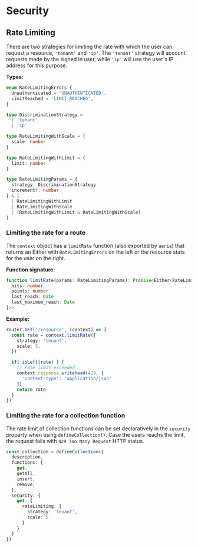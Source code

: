 # Security

## Rate Limiting

There are two strategies for limiting the rate with which the user can request a resource, `'tenant'` and `'ip'`. The `'tenant'` strategy will account requests made by the signed in user, while `'ip'` will use the user's IP address for this purpose.

**Types:**

```typescript
enum RateLimitingErrors {
  Unauthenticated = 'UNAUTHENTICATED',
  LimitReached = 'LIMIT_REACHED',
}

type DiscriminationStrategy =
  | 'tenant'
  | 'ip'

type RateLimitingWithScale = {
  scale: number
}

type RateLimitingWithLimit = {
  limit: number
}

type RateLimitingParams = {
  strategy: DiscriminationStrategy
  increment?: number
} & (
  | RateLimitingWithLimit
  | RateLimitingWithScale
  | (RateLimitingWithLimit & RateLimitingWithScale)
)

```

### Limiting the rate for a route

The `context` object has a `limitRate` function (also exported by `aeria`) that returns an Either with `RateLimitingErrors` on the left or the resource stats for the user on the right.

**Function signature:**

```typescript
function limitRate(params: RateLimitingParams): Promise<Either<RateLimitingErrors, {
  hits: number
  points: number
  last_reach: Date
  last_maximum_reach: Date
}>>
```

**Example:**

```typescript
router.GET('/resource', (context) => {
  const rate = context.limitRate({
    strategy: 'tenant',
    scale: 5,
  })

  if( isLeft(rate) ) {
    // rate limit exceeded
    context.response.writeHead(429, {
      'content-type': 'application/json'
    })
    return rate
  }
})
```

### Limiting the rate for a collection function

The rate limit of collection functions can be set declaratively in the `security` property when using `defineCollection()`. Case the users reachs the limit, the request fails with `429 Too Many Request` HTTP status.

```typescript
const collection = defineCollection({
  description,
  functions: {
    get,
    getAll,
    insert,
    remove,
  },
  security: {
    get: {
      rateLimiting: {
        strategy: 'tenant',
        scale: 5
      }
    }
  }
})
```
